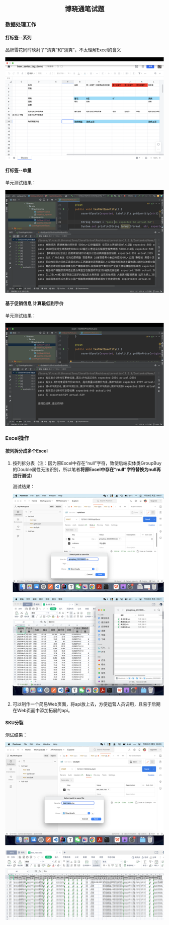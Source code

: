 <h2 style="text-align:center">博晓通笔试题</h2>

### 数据处理工作

#### 打标签--系列

品牌雪花同时映射了“清爽”和“淡爽”，不太理解Excel的含义

![](assets/0.png)

#### 打标签--单量

单元测试结果：

![](assets/1.png)

#### 基于促销信息 计算最低到手价

单元测试结果：

![](assets/2.png)

### Excel操作

#### 按列拆分成多个Excel

1. 按列拆分表（注：因为原Excel中存在“null”字符，致使后端实体类GroupBuy的Double属性无法识别，所以笔者**将原Excel中存在“null”字符替换为null再进行测试**）
   
   测试结果：
   
   ![](assets/3.png)
   
   ![](assets/4.png)
   
2. 可以制作一个简易Web页面，将api放上去，方便运营人员调用，且易于后期在Web页面中添加拓展的api。

#### SKU分裂

测试结果：

![](assets/5.png)

![](assets/6.png)

